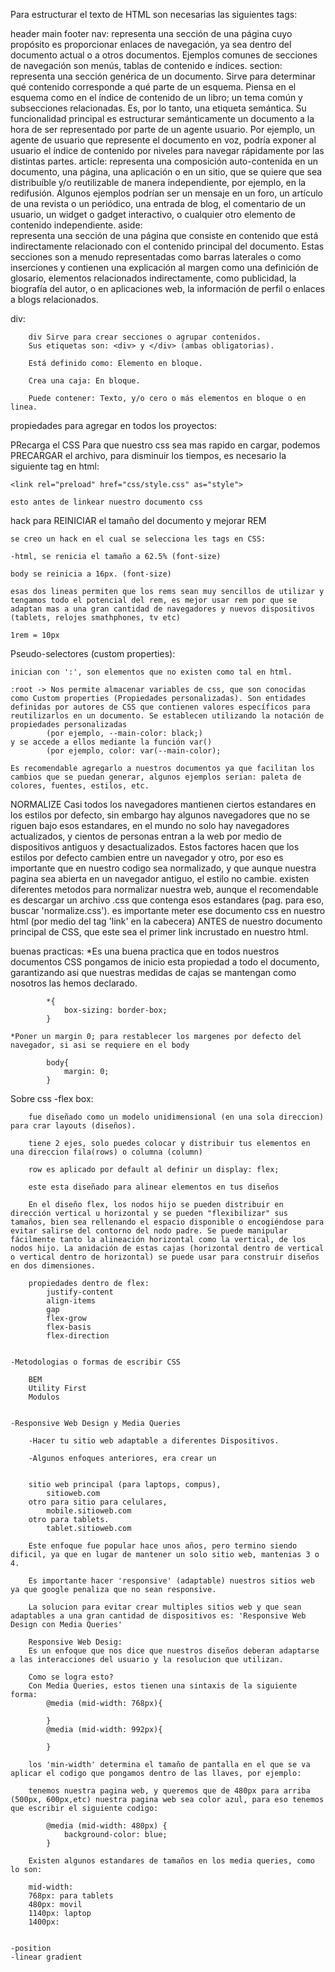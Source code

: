 Para estructurar el texto de HTML son necesarias las siguientes tags:

header
main
footer
nav: 
        representa una sección de una página cuyo propósito es proporcionar enlaces de navegación, ya sea dentro del documento actual o a otros documentos. Ejemplos comunes de secciones de navegación son menús, tablas de contenido e índices.
section:
        representa una sección genérica de un documento. Sirve para determinar qué contenido corresponde a qué parte de un esquema. Piensa en el esquema como en el índice de contenido de un libro; un tema común y subsecciones relacionadas. Es, por lo tanto, una etiqueta semántica. Su funcionalidad principal es estructurar semánticamente un documento a la hora de ser representado por parte de un agente usuario. Por ejemplo, un agente de usuario que represente el documento en voz, podría exponer al usuario el índice de contenido por niveles para navegar rápidamente por las distintas partes.
article: 
        representa una composición auto-contenida en un documento, una página, una aplicación o en un sitio, que se quiere que sea distribuíble y/o reutilizable de manera independiente, por ejemplo, en la redifusión. Algunos ejemplos podrían ser un mensaje en un foro, un artículo de una revista o un periódico, una entrada de blog, el comentario de un usuario, un widget o gadget interactivo, o cualquier otro elemento de contenido independiente.
aside:  
        representa una sección de una página que consiste en contenido que está indirectamente relacionado con el contenido principal del documento. Estas secciones son a menudo representadas como barras laterales o como inserciones y contienen una explicación al margen como una definición de glosario, elementos relacionados indirectamente, como publicidad, la biografía del autor, o en aplicaciones web, la información de perfil o enlaces a blogs relacionados.

div:

        div Sirve para crear secciones o agrupar contenidos.
        Sus etiquetas son: <div> y </div> (ambas obligatorias).

        Está definido como: Elemento en bloque.

        Crea una caja: En bloque.

        Puede contener: Texto, y/o cero o más elementos en bloque o en linea.




propiedades para agregar en todos los proyectos:

PRecarga el CSS
    Para que nuestro css sea mas rapido en cargar, podemos PRECARGAR el archivo, para disminuir los tiempos, es necesario la siguiente tag en html:

    <link rel="preload" href="css/style.css" as="style">

    esto antes de linkear nuestro documento css



hack para REINICIAR el tamaño del documento y mejorar REM

    se creo un hack en el cual se selecciona les tags en CSS:

    -html, se renicia el tamaño a 62.5% (font-size)

    body se reinicia a 16px. (font-size)

    esas dos lineas permiten que los rems sean muy sencillos de utilizar y tengamos todo el potencial del rem, es mejor usar rem por que se adaptan mas a una gran cantidad de navegadores y nuevos dispositivos (tablets, relojes smathphones, tv etc)

    1rem = 10px


Pseudo-selectores (custom properties):

    inician con ':', son elementos que no existen como tal en html.

    :root -> Nos permite almacenar variables de css, que son conocidas como Custom properties (Propiedades personalizadas). Son entidades definidas por autores de CSS que contienen valores específicos para reutilizarlos en un documento. Se establecen utilizando la notación de propiedades personalizadas 
            (por ejemplo, --main-color: black;) 
    y se accede a ellos mediante la función var() 
            (por ejemplo, color: var(--main-color);

    Es recomendable agregarlo a nuestros documentos ya que facilitan los cambios que se puedan generar, algunos ejemplos serian: paleta de colores, fuentes, estilos, etc.


NORMALIZE
    Casi todos los navegadores mantienen ciertos estandares en los estilos por defecto, sin embargo hay algunos navegadores que no se riguen bajo esos estandares, en el mundo no solo hay navegadores actualizados, y cientos de personas entran a la web por medio de dispositivos antiguos y desactualizados. Estos factores hacen que los estilos por defecto cambien entre un navegador y otro, por eso es importante que en nuestro codigo sea normalizado, y que aunque nuestra pagina sea abierta en un navegador antiguo, el estilo no cambie. existen diferentes metodos para normalizar nuestra web, aunque el recomendable es descargar un archivo .css que contenga esos estandares (pag. para eso, buscar 'normalize.css'). es importante meter ese documento css en nuestro html (por medio del tag 'link' en la cabecera) ANTES de nuestro documento principal de CSS, que este sea el primer link incrustado en nuestro html.

buenas practicas:
    *Es una buena practica que en todos nuestros documentos CSS pongamos de inicio esta propiedad a todo el documento, garantizando asi que nuestras medidas de cajas se mantengan como nosotros las hemos declarado.

            *{
                box-sizing: border-box;
            }

    *Poner un margin 0; para restablecer los margenes por defecto del navegador, si asi se requiere en el body

            body{
                margin: 0;
            }



Sobre css
    -flex box: 
    
        fue diseñado como un modelo unidimensional (en una sola direccion) para crar layouts (diseños).

        tiene 2 ejes, solo puedes colocar y distribuir tus elementos en una direccion fila(rows) o columna (column)
        
        row es aplicado por default al definir un display: flex;

        este esta diseñado para alinear elementos en tus diseños

        En el diseño flex, los nodos hijo se pueden distribuir en dirección vertical u horizontal y se pueden "flexibilizar" sus tamaños, bien sea rellenando el espacio disponible o encogiéndose para evitar salirse del contorno del nodo padre. Se puede manipular fácilmente tanto la alineación horizontal como la vertical, de los nodos hijo. La anidación de estas cajas (horizontal dentro de vertical o vertical dentro de horizontal) se puede usar para construir diseños en dos dimensiones.

        propiedades dentro de flex:
            justify-content
            align-items
            gap
            flex-grow
            flex-basis
            flex-direction


    -Metodologias o formas de escribir CSS
        
        BEM
        Utility First
        Modulos


    -Responsive Web Design y Media Queries

        -Hacer tu sitio web adaptable a diferentes Dispositivos.

        -Algunos enfoques anteriores, era crear un 
        
            
        sitio web principal (para laptops, compus), 
            sitioweb.com
        otro para sitio para celulares, 
            mobile.sitioweb.com
        otro para tablets. 
            tablet.sitioweb.com

        Este enfoque fue popular hace unos años, pero termino siendo dificil, ya que en lugar de mantener un solo sitio web, mantenias 3 o 4.

        Es importante hacer 'responsive' (adaptable) nuestros sitios web ya que google penaliza que no sean responsive.

        La solucion para evitar crear multiples sitios web y que sean adaptables a una gran cantidad de dispositivos es: 'Responsive Web Design con Media Queries'

        Responsive Web Desig:
        Es un enfoque que nos dice que nuestros diseños deberan adaptarse a las interacciones del usuario y la resolucion que utilizan.

        Como se logra esto?
        Con Media Queries, estos tienen una sintaxis de la siguiente forma:
            @media (mid-width: 768px){

            }
            @media (mid-width: 992px){

            }    
            
        los 'min-width' determina el tamaño de pantalla en el que se va aplicar el codigo que pongamos dentro de las llaves, por ejemplo:

        tenemos nuestra pagina web, y queremos que de 480px para arriba (500px, 600px,etc) nuestra pagina web sea color azul, para eso tenemos que escribir el siguiente codigo:

            @media (mid-width: 480px) {
                background-color: blue;
            }

        Existen algunos estandares de tamaños en los media queries, como lo son:

        mid-width: 
        768px: para tablets
        480px: movil
        1140px: laptop
        1400px: 


    -position
    -linear gradient
